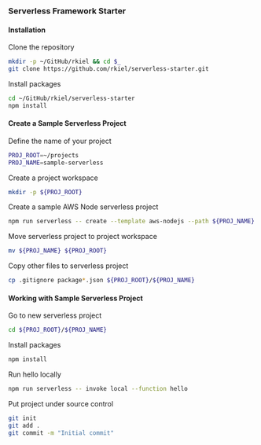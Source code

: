 ### Serverless Framework Starter

#### Installation

Clone the repository

```bash
mkdir -p ~/GitHub/rkiel && cd $_
git clone https://github.com/rkiel/serverless-starter.git
```

Install packages

```bash
cd ~/GitHub/rkiel/serverless-starter
npm install
```

#### Create a Sample Serverless Project

Define the name of your project

```bash
PROJ_ROOT=~/projects
PROJ_NAME=sample-serverless
```

Create a project workspace

```bash
mkdir -p ${PROJ_ROOT}
```

Create a sample AWS Node serverless project

```bash
npm run serverless -- create --template aws-nodejs --path ${PROJ_NAME}
```

Move serverless project to project workspace

```bash
mv ${PROJ_NAME} ${PROJ_ROOT}
```

Copy other files to serverless project

```bash
cp .gitignore package*.json ${PROJ_ROOT}/${PROJ_NAME}
```

#### Working with Sample Serverless Project

Go to new serverless project

```bash
cd ${PROJ_ROOT}/${PROJ_NAME}
```

Install packages

```bash
npm install
```

Run hello locally

```bash
npm run serverless -- invoke local --function hello
```

Put project under source control

```bash
git init
git add .
git commit -m "Initial commit"
```
